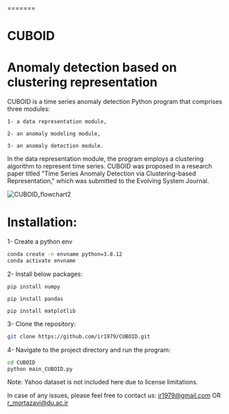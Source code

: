 =======
# CUBOID
Anomaly detection based on clustering representation
=======

CUBOID is a time series anomaly detection Python program that comprises three modules:

	1- a data representation module,

	2- an anomaly modeling module,

	3- an anomaly detection module.

In the data representation module, the program employs a clustering algorithm to represent time series.
CUBOID was proposed in a research paper titled "Time Series Anomaly Detection via Clustering-based Representation," which was submitted to the Evolving System Journal.

![CUBOID_flowchart2](https://github.com/ir1979/CUBOID/assets/84338617/17f171a2-e9a2-4d96-91aa-0b7185247c53)

# Installation:

1- Create a python env 

```bash
conda create -n envname python=3.8.12
conda activate envname
```

2- Install below packages:

`pip install numpy`

`pip install pandas`

`pip install matplotlib`

3- Clone the repository:

```bash
git clone https://github.com/ir1979/CUBOID.git
```

4- Navigate to the project directory and run the program:

```bash
cd CUBOID
python main_CUBOID.py
```


Note: Yahoo dataset is not included here due to license limitations.

In case of any issues, please feel free to contact us:
	ir1979@gmail.com   OR  r_mortazavi@du.ac.ir


